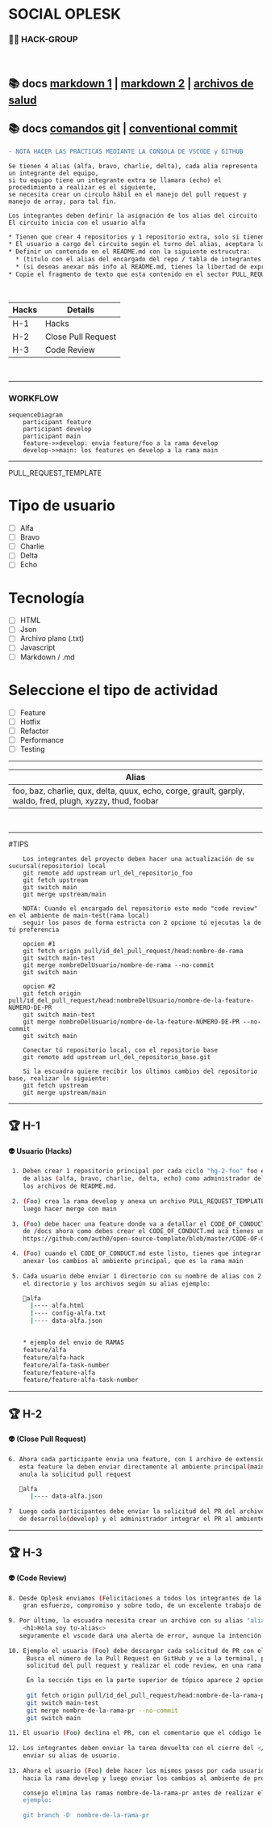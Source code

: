 # SOCIAL OPLESK
### 🏴‍☠️ HACK-GROUP

<br/>

📚 docs [markdown 1](https://agea.github.io/tutorial.md/) | [markdown 2](https://docs.github.com/es/get-started/writing-on-github/getting-started-with-writing-and-formatting-on-github/basic-writing-and-formatting-syntax) | [archivos de salud](https://docs.github.com/es/communities/setting-up-your-project-for-healthy-contributions/creating-a-default-community-health-file)
---
📚 docs [comandos git](https://gist.github.com/dasdo/9ff71c5c0efa037441b6) | [conventional commit](https://www.conventionalcommits.org/en/v1.0.0/)
---

```diff
- NOTA HACER LAS PRÁCTICAS MEDIANTE LA CONSOLA DE VSCODE y GITHUB
```

```
Se tienen 4 alias (alfa, bravo, charlie, delta), cada alia representa un integrante del equipo, 
si tu equipo tiene un integrante extra se llamara (echo) el procedimiento a realizar es el siguiente,
se necesita crear un circulo hábil en el manejo del pull request y manejo de array, para tal fin. 

Los integrantes deben definir la asignación de los alias del circuito
El circuito inicia con el usuario alfa
```
```diff
* Tienen que crear 4 repositorios y 1 repositorio extra, solo si tienen a echo en el equipo.
* El usuario a cargo del circuito según el turno del alias, aceptara las solicitudes de pull request del equipo
* Definir un contenido en el README.md con la siguiente estrucutra:
  * (titulo con el alias del encargado del repo / tabla de integrantes donde se refleje el nombre, ubicación de cada integrante) 
  * (si deseas anexar más info al README.md, tienes la libertad de expresar tus ideas)
* Copie el fragmento de texto que esta contenido en el sector PULL_REQUEST_TEMPLATE en el archivo PULL_REQUEST_TEMPLATE.md
```
<br/>

|Hacks | Details | 
|----------|---------|
| H-1      | Hacks |
| H-2      | Close Pull Request |
| H-3      | Code Review | 

<br/> 

---

### WORKFLOW

```mermaid
sequenceDiagram
    participant feature
    participant develop
    participant main
    feature->>develop: envia feature/foo a la rama develop
    develop->>main: los features en develop a la rama main
```

---

PULL_REQUEST_TEMPLATE
# Tipo de usuario
- [ ] Alfa
- [ ] Bravo 
- [ ] Charlie
- [ ] Delta
- [ ] Echo

# Tecnología
- [ ] HTML 
- [ ] Json 
- [ ] Archivo plano (.txt) 
- [ ] Javascript 
- [ ] Markdown / .md

# Seleccione el tipo de actividad
- [ ] Feature
- [ ] Hotfix
- [ ] Refactor
- [ ] Performance
- [ ] Testing

---

|Alias  | 
|----------------------------------------------------------------------------------------------------
| foo, baz, charlie, qux, delta, quux, echo, corge, grault, garply, waldo, fred, plugh, xyzzy, thud, foobar |

<br/> 

---

#TIPS
```
    Los integrantes del proyecto deben hacer una actualización de su sucursal(repositorio) local
    git remote add upstream url_del_repositorio_foo
    git fetch upstream
    git switch main
    git merge upstream/main
 
    NOTA: Cuando el encargado del repositorio este modo "code review" en el ambiente de main-test(rama local)
    seguir los pasos de forma estricta con 2 opcione tú ejecutas la de tú preferencia

    opcion #1
    git fetch origin pull/id_del_pull_request/head:nombre-de-rama
    git switch main-test
    git merge nombreDelUsuario/nombre-de-rama --no-commit
    git switch main  

    opcion #2
    git fetch origin pull/id_del_pull_request/head:nombreDelUsuario/nombre-de-la-feature-NÚMERO-DE-PR
    git switch main-test
    git merge nombreDelUsuario/nombre-de-la-feature-NÚMERO-DE-PR --no-commit
    git switch main  
    
    Conectar tú repositorio local, con el repositorio base
    git remote add upstream url_del_repositorio_base.git
    
    Si la escuadra quiere recibir los últimos cambios del repositorio base, realizar lo siguiente:
    git fetch upstream
    git merge upstream/main
```
---

## 🏆 H-1

#### 👽 Usuario (Hacks)
```sh
 1. Deben crear 1 repositorio principal por cada ciclo "hg-2-foo" foo es el nombre del usuario asignado, dentro del equipo
    de alias (alfa, bravo, charlie, delta, echo) como administrador del repositorio en ese momento del ciclo, más
    los archivos de README.md.
 
 2. (Foo) crea la rama develop y anexa un archivo PULL_REQUEST_TEMPLATE.md dentro del repositorio /docs,
    luego hacer merge con main
    
 3. (Foo) debe hacer una feature donde va a detallar el CODE_OF_CONDUCT.md tiene que estar en el mismo directorio
    de /docs ahora como debes crear el CODE_OF_CONDUCT.md acá tienes una dirección de ejemplo:
    https://github.com/auth0/open-source-template/blob/master/CODE-OF-CONDUCT.md

 4. (Foo) cuando el CODE_OF_CONDUCT.md este listo, tienes que integrar la feature a la rama develop y luego
    anexar los cambios al ambiente principal, que es la rama main
 
 5. Cada usuario debe enviar 1 directorio con su nombre de alias con 2 archivos de extensión ".html / .txt"
    el directorio y los archivos según su alias ejemplo:

    📁alfa
      |---- alfa.html
      |---- config-alfa.txt
      |---- data-alfa.json


    * ejemplo del envio de RAMAS
    feature/alfa
    feature/alfa-hack
    feature/alfa-task-number
    feature/feature-alfa
    feature/feature-alfa-task-number
```     
 
---
## 🏆 H-2
#### 👽 (Close Pull Request)
```sh
6. Ahora cada participante envia una feature, con 1 archivo de extensión ".json" con el nombre de su alias,
   esta feature la deben enviar directamente al ambiente principal(main), ahora el administrador del repositorio
   anula la solicitud pull request

   📁alfa
      |---- data-alfa.json
 
7  Luego cada participantes debe enviar la solicitud del PR del archivo ".json" al ambiente
   de desarrollo(develop) y el administrador integrar el PR al ambiente de desarrollo(develop)
```   

---

## 🏆 H-3
#### 👽 (Code Review)

```sh
8. Desde Oplesk enviamos (Felicitaciones a todos los integrantes de la escuadra), llegar a este punto, requiere de un 
    gran esfuerzo, compromiso y sobre todo, de un excelente trabajo de equipo.
 
9. Por último, la escuadra necesita crear un archivo con su alias "alias-about.html" en el archivo escribir:
    <h1>Hola soy tu-alias<>
   seguramente el vscode dará una alerta de error, aunque la intención es enviar un código con defecto  
 
10. Ejemplo el usuario (Foo) debe descargar cada solicitud de PR con el archivo de "alias-about.html"
     Busca el número de la Pull Request en GitHub y ve a la terminal, para descargar la feature de la
     solicitud del pull request y realizar el code review, en una rama de prueba main-test.

     En la sección tips en la parte superior de tópico aparece 2 opciones de hacer esta operación
 
     git fetch origin pull/id_del_pull_request/head:nombre-de-la-rama-pr
     git switch main-test
     git merge nombre-de-la-rama-pr --no-commit
     git switch main
 
11. El usuario (Foo) declina el PR, con el comentario que el código le falta el cierre de la etiqueta "h1"
 
12. Los integrantes deben enviar la tarea devuelta con el cierre del </h1> como recomendación
    enviar su alias de usuario.
 
13. Ahora el usuario (Foo) debe hacer los mismos pasos por cada usuario, Si la feature enviada se encuentra solucionada aceptar el PR.
    hacia la rama develop y luego enviar los cambios al ambiente de producción(main)

    consejo elimina las ramas nombre-de-la-rama-pr antes de realizar el "code review
    ejemplo:
 
    git branch -D  nombre-de-la-rama-pr

```
